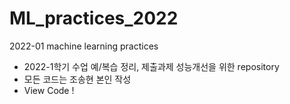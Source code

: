 # ML_practices_2022
2022-01 machine learning practices 

<ul>
  <li> 2022-1학기 수업 예/복습 정리, 제출과제 성능개선을 위한 repository </li>
  <li> 모든 코드는 조송현 본인 작성 </li>
  <li> View Code ! </li>

</ul>
